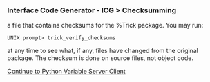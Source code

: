 ### Interface Code Generator - ICG > Checksumming

 a file that contains checksums for the %Trick package. You may run:

```
UNIX prompt> trick_verify_checksums
```

at any time to see what, if any, files have changed from the original package. The checksum is
done on source files, not object code.

[Continue to Python Variable Server Client](Python-Variable-Server-Client)
